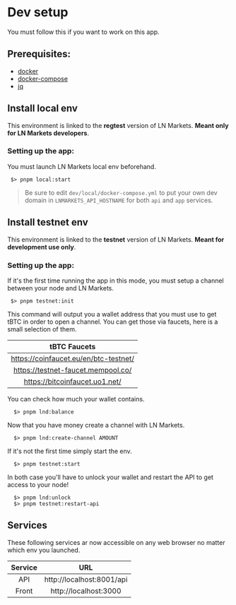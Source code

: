 # Dev setup

You must follow this if you want to work on this app.

## Prerequisites:

- [docker](https://docs.docker.com/get-docker/)
- [docker-compose](https://docs.docker.com/compose/install/)
- [jq](https://stedolan.github.io/jq/)

## Install local env

This environment is linked to the **regtest** version of LN Markets. **Meant only for LN Markets developers**.

### Setting up the app:

You must launch LN Markets local env beforehand.

```shell
 $> pnpm local:start
```

> Be sure to edit `dev/local/docker-compose.yml` to put your own dev domain in `LNMARKETS_API_HOSTNAME` for both `api` and `app` services.

## Install testnet env

This environment is linked to the **testnet** version of LN Markets. **Meant for development use only**.

### Setting up the app:

If it's the first time running the app in this mode, you must setup a channel between your node and LN Markets.

```shell
 $> pnpm testnet:init
```

This command will output you a wallet address that you must use to get tBTC in order to open a channel. You can get those via faucets, here is a small selection of them.

|             tBTC Faucets              |
| :-----------------------------------: |
| https://coinfaucet.eu/en/btc-testnet/ |
|  https://testnet-faucet.mempool.co/   |
|    https://bitcoinfaucet.uo1.net/     |

You can check how much your wallet contains.

```shell
  $> pnpm lnd:balance
```

Now that you have money create a channel with LN Markets.

```shell
  $> pnpm lnd:create-channel AMOUNT
```

If it's not the first time simply start the env.

```shell
  $> pnpm testnet:start
```

In both case you'll have to unlock your wallet and restart the API to get access to your node!

```shell
  $> pnpm lnd:unlock
  $> pnpm testnet:restart-api
```

## Services

These following services ar now accessible on any web browser no matter which env you launched.

| Service |            URL            |
| :-----: | :-----------------------: |
|   API   | http://localhost:8001/api |
|  Front  |   http://localhost:3000   |
